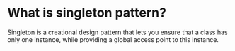 # What is singleton pattern?

Singleton is a creational design pattern that lets you ensure that a class has only one instance, while providing a global access point to this instance.
